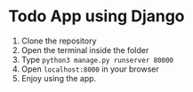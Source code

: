 # Todo App using Django
1. Clone the repository
2. Open the terminal inside the folder
3. Type `python3 manage.py runserver 80000`
4. Open `localhost:8000` in your browser
5. Enjoy using the app.
